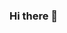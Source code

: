 ### Hi there 👋

<!--
**DeepCoreB4/DeepCoreB4** is a ✨ _special_ ✨ repository because its `README.md` (this file) appears on your GitHub profile.

Hello World!!

- 🔭 Ich arbeite gerade an ... 
- 🌱 Ich lerne gerade ... Alles! Aber mistens Flutter & Dart
- 👯 Ich suche eine Mitarbeit an ... Momentan eher nicht!
- 🤔 Ich suche Hilfe bei ...
- 📫 So erreichen Sie mich: ... cupparikun@gmail.com
- 😄 Pronomen: ... Blendit4
- ⚡ Wissenswertes: ... kommt noch!!)
-->
